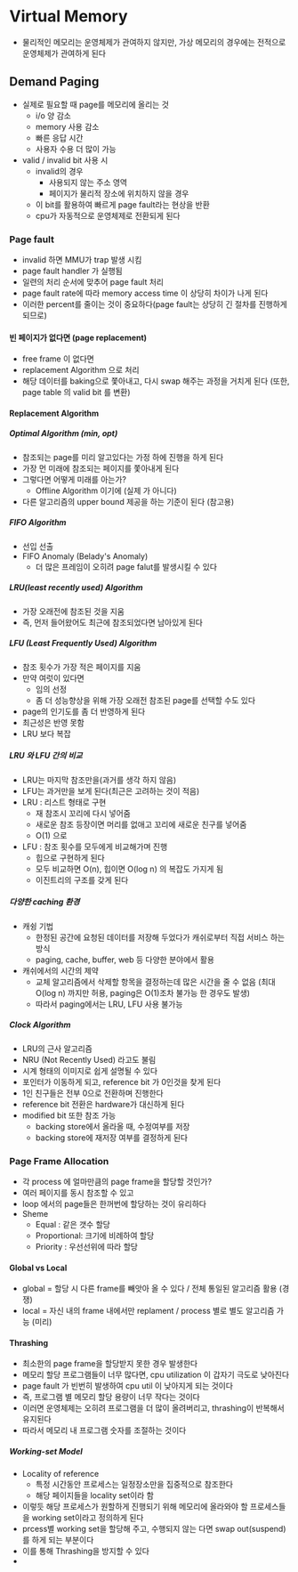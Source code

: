# Virtual Memory
- 물리적인 메모리는 운영체제가 관여하지 않지만, 가상 메모리의 경우에는 전적으로 운영체제가 관여하게 된다
## Demand Paging
- 실제로 필요할 때 page를 메모리에 올리는 것
  - i/o 양 감소
  - memory 사용 감소
  - 빠른 응답 시간
  - 사용자 수용 더 많이 가능
- valid / invalid bit 사용 시
  - invalid의 경우 
    - 사용되지 않는 주소 영역
    - 페이지가 물리적 장소에 위치하지 않을 경우
  - 이 bit를 활용하여 빠르게 page fault라는 현상을 반환
  - cpu가 자동적으로 운영체제로 전환되게 된다
### Page fault
- invalid 하면 MMU가 trap 발생 시킴
- page fault handler 가 실행됨
- 일련의 처리 순서에 맞추어 page fault 처리
- page fault rate에 따라 memory access time 이 상당히 차이가 나게 된다
- 이러한 percent를 줄이는 것이 중요하다(page fault는 상당히 긴 절차를 진행하게 되므로)
#### 빈 페이지가 없다면 (page replacement)
- free frame 이 없다면 
- replacement Algorithm 으로 처리
- 해당 데이터를 baking으로 쫓아내고, 다시 swap 해주는 과정을 거치게 된다 (또한, page table 의 valid bit 를 변환)
#### Replacement Algorithm
##### Optimal Algorithm (min, opt)
- 참조되는 page를 미리 알고있다는 가정 하에 진행을 하게 된다
- 가장 먼 미래에 참조되는 페이지를 쫓아내게 된다
- 그렇다면 어떻게 미래를 아는가?
  - Offline Algorithm 이기에 (실제 가 아니다)
- 다른 알고리즘의 upper bound 제공을 하는 기준이 된다 (참고용)
##### FIFO Algorithm
- 선입 선출
- FIFO Anomaly (Belady's Anomaly)
  - 더 많은 프레임이 오히려 page falut를 발생시킬 수 있다

##### LRU(least recently used) Algorithm
- 가장 오래전에 참조된 것을 지움
- 즉, 먼저 들어왔어도 최근에 참조되었다면 남아있게 된다

##### LFU (Least Frequently Used) Algorithm
- 참조 횟수가 가장 적은 페이지를 지움
- 만약 여럿이 있다면 
  - 임의 선정
  - 좀 더 성능향상을 위해 가장 오래전 참조된 page를 선택할 수도 있다
- page의 인기도를 좀 더 반영하게 된다
- 최근성은 반영 못함
- LRU 보다 복잡 
##### LRU 와 LFU 간의 비교
- LRU는 마지막 참조만을(과거를 생각 하지 않음)
- LFU는 과거만을 보게 된다(최근은 고려하는 것이 적음)
- LRU : 리스트 형태로 구현
  - 재 참조시 꼬리에 다시 넣어줌
  - 새로운 참조 등장이면 머리를 없애고 꼬리에 새로운 친구를 넣어줌
  - O(1) 으로
- LFU : 참조 횟수를 모두에게 비교해가며 진행
  - 힙으로 구현하게 된다
  - 모두 비교하면 O(n), 힙이면 O(log n) 의 복잡도 가지게 됨
  - 이진트리의 구조를 갖게 된다

##### 다양한 caching 환경
- 캐슁 기법
  - 한정된 공간에 요청된 데이터를 저장해 두었다가 캐쉬로부터 직접 서비스 하는 방식
  - paging, cache, buffer, web 등 다양한 분야에서 활용
- 캐쉬에서의 시간의 제약
  - 교체 알고리즘에서 삭제할 항목을 결정하는데 많은 시간을 줄 수 없음 (최대 O(log n) 까지만 허용, paging은 O(1)조차 불가능 한 경우도 발생)
  - 따라서 paging에서는 LRU, LFU 사용 불가능
##### Clock Algorithm
- LRU의 근사 알고리즘
- NRU (Not Recently Used) 라고도 불림
- 시계 형태의 이미지로 쉽게 설명될 수 있다
- 포인터가 이동하게 되고, reference bit 가 0인것을 찾게 된다
- 1인 친구들은 전부 0으로 전환하며 진행한다
- reference bit 전환은 hardware가 대신하게 된다
- modified bit 또한 참조 가능
  - backing store에서 올라올 때, 수정여부를 저장
  - backing store에 재저장 여부를 결정하게 된다
### Page Frame Allocation
- 각 process 에 얼마만큼의 page frame을 할당할 것인가?
- 여러 페이지를 동시 참조할 수 있고
- loop 에서의 page들은 한꺼번에 할당하는 것이 유리하다
- Sheme
  - Equal : 같은 갯수 할당
  - Proportional: 크기에 비례하여 할당
  - Priority : 우선선위에 따라 할당

#### Global vs Local
- global = 할당 시 다른 frame를 빼앗아 올 수 있다 / 전체 통일된 알고리즘 활용 (경쟁)
- local = 자신 내의 frame 내에서만 replament / process 별로 별도 알고리즘 가능 (미리)

#### Thrashing
- 최소한의 page frame을 할당받지 못한 경우 발생한다
- 메모리 할당 프로그램들이 너무 많다면, cpu utilization 이 갑자기 극도로 낮아진다
- page fault 가 빈번히 발생하여 cpu util 이 낮아지게 되는 것이다
- 즉, 프로그램 별 메모리 할당 용량이 너무 작다는 것이다
- 이러면 운영체제는 오히려 프로그램을 더 많이 올려버리고, thrashing이 반복해서 유지된다
- 따라서 메모리 내 프로그램 숫자를 조절하는 것이다
##### Working-set Model
- Locality of reference
  - 특정 시간동안 프로세스는 일정장소만을 집중적으로 참조한다
  - 해당 페이지들을 locality set이라 함
- 이렇듯 해당 프로세스가 원할하게 진행되기 위해 메모리에 올라와야 할 프로세스들을 working set이라고 정의하게 된다
- prcess별 working set을 할당해 주고, 수행되지 않는 다면 swap out(suspend) 를 하게 되는 부분이다
- 이를 통해 Thrashing을 방지할 수 있다
- 